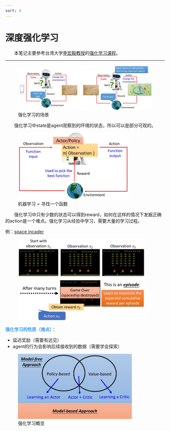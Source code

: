 ```yaml
---
sort: 4
---
```


# 深度强化学习

&emsp;&emsp;本笔记主要参考台湾大学[李宏毅教授](http://speech.ee.ntu.edu.tw/~tlkagk/)的[强化学习课程](https://www.bilibili.com/video/BV1F4411c7og?p=1)。

---

<figure>
    <img src="./images/1/1-1.JPG" width=700px>
    <figcaption>强化学习的场景</figcaption>
</figure>

&emsp;&emsp;强化学习中state是agent观察到的环境的状态，所以可以是部分可观的。

<figure>
    <img src="./images/1/1-2.JPG" width=350px>
    <figcaption>机器学习 = 寻找一个函数</figcaption>
</figure>

&emsp;&emsp;强化学习中只有少数的状态可以得到reward，如何在这样的情况下发掘正确的action是一个难点。强化学习从经验中学习，需要大量的学习过程。

例：[space incader](https://gym.openai.com/envs/SpaceInvaders-v0/)

<figure>
    <img src="./images/1/1-3.JPG" width=400px>
</figure>

<b><font color="#3399ff">强化学习的性质（难点）</font></b>：
* 延迟奖励（需要有远见）
* agent的行为会影响后续接收到的数据（需要学会探索）

<figure>
    <img src="./images/1/1-4.JPG" width=360px>
    <figcaption>强化学习概览</figcaption>
</figure>